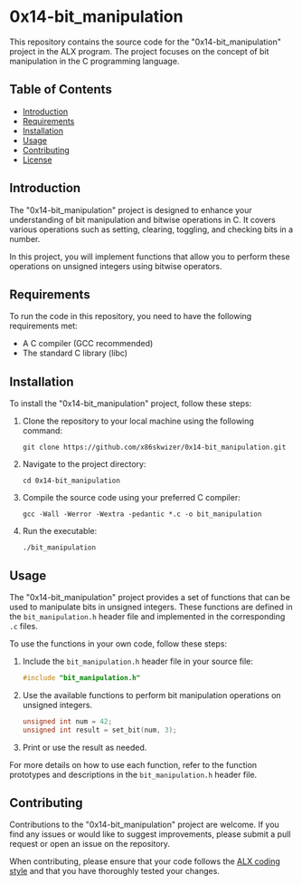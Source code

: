 # 0x14-bit_manipulation

This repository contains the source code for the "0x14-bit_manipulation" project in the ALX program. The project focuses on the concept of bit manipulation in the C programming language.

## Table of Contents

- [Introduction](#introduction)
- [Requirements](#requirements)
- [Installation](#installation)
- [Usage](#usage)
- [Contributing](#contributing)
- [License](#license)

## Introduction

The "0x14-bit_manipulation" project is designed to enhance your understanding of bit manipulation and bitwise operations in C. It covers various operations such as setting, clearing, toggling, and checking bits in a number.

In this project, you will implement functions that allow you to perform these operations on unsigned integers using bitwise operators.

## Requirements

To run the code in this repository, you need to have the following requirements met:

- A C compiler (GCC recommended)
- The standard C library (libc)

## Installation

To install the "0x14-bit_manipulation" project, follow these steps:

1. Clone the repository to your local machine using the following command:

   ```
   git clone https://github.com/x86skwizer/0x14-bit_manipulation.git
   ```

2. Navigate to the project directory:

   ```
   cd 0x14-bit_manipulation
   ```

3. Compile the source code using your preferred C compiler:

   ```
   gcc -Wall -Werror -Wextra -pedantic *.c -o bit_manipulation
   ```

4. Run the executable:

   ```
   ./bit_manipulation
   ```

## Usage

The "0x14-bit_manipulation" project provides a set of functions that can be used to manipulate bits in unsigned integers. These functions are defined in the `bit_manipulation.h` header file and implemented in the corresponding `.c` files.

To use the functions in your own code, follow these steps:

1. Include the `bit_manipulation.h` header file in your source file:

   ```c
   #include "bit_manipulation.h"
   ```

2. Use the available functions to perform bit manipulation operations on unsigned integers.

   ```c
   unsigned int num = 42;
   unsigned int result = set_bit(num, 3);
   ```

3. Print or use the result as needed.

For more details on how to use each function, refer to the function prototypes and descriptions in the `bit_manipulation.h` header file.

## Contributing

Contributions to the "0x14-bit_manipulation" project are welcome. If you find any issues or would like to suggest improvements, please submit a pull request or open an issue on the repository.

When contributing, please ensure that your code follows the [ALX coding style](https://github.com/holbertonschool/Betty/wiki) and that you have thoroughly tested your changes.
